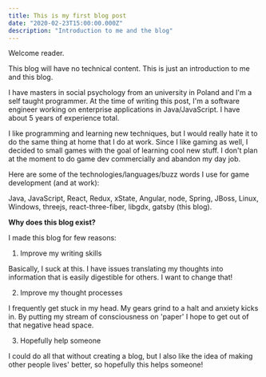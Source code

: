 ```yaml
---
title: This is my first blog post
date: "2020-02-23T15:00:00.000Z"
description: "Introduction to me and the blog"
---
```


Welcome reader.

This blog will have no technical content. This is just an introduction to me and this blog.

I have masters in social psychology from an university in Poland and I'm a self taught programmer.
At the time of writing this post, I'm a software engineer working on enterprise applications in Java/JavaScript.
I have about 5 years of experience total.

I like programming and learning new techniques, but I would really hate it to do the same thing at home that I do at work.
Since I like gaming as well, I decided to small games with the goal of learning cool new stuff. I don't plan at the moment to do
game dev commercially and abandon my day job.

Here are some of the technologies/languages/buzz words I use for game development (and at work):

Java, JavaScript, React, Redux, xState, Angular, node, Spring, JBoss, Linux, Windows,
threejs, react-three-fiber, libgdx, gatsby (this blog).

<b>Why does this blog exist?</b>

I made this blog for few reasons:

1. Improve my writing skills

Basically, I suck at this. I have issues translating my thoughts into information that is easily digestible for others.
I want to change that!

2. Improve my thought processes

I frequently get stuck in my head. My gears grind to a halt and anxiety kicks in.
By putting my stream of consciousness on 'paper' I hope to get out of that negative head space. 

3. Hopefully help someone

I could do all that without creating a blog,
but I also like the idea of making other people lives' better, so hopefully this helps someone!
